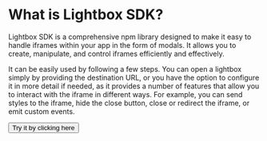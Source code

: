 # What is Lightbox SDK?

Lightbox SDK is a comprehensive npm library designed to make it easy to handle iframes within your app in the form of modals. It allows you to create, manipulate, and control iframes efficiently and effectively.

It can be easily used by following a few steps. You can open a lightbox simply by providing the destination URL, or you have the option to configure it in more detail if needed, as it provides a number of features that allow you to interact with the iframe in different ways. For example, you can send styles to the iframe, hide the close button, close or redirect the iframe, or emit custom events.

<button class="bg-[#3c3c43] text-[#fffff5db] px-4 py-1 rounded-md">Try it by clicking here</button>
